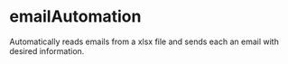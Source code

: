 # emailAutomation
Automatically reads emails from a xlsx file and sends each an email with desired information.
